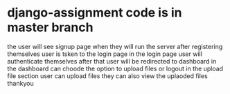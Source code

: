 # django-assignment code is in master branch
the user will see signup page when they will run the server
after registering themselves user is tsken to the login page
in the login page user will authenticate themselves 
after that user will be redirected to dashboard 
in the dashboard can choode the option to upload files or logout 
in the upload file section user can upload files
they can also view the uplaoded files
thankyou
